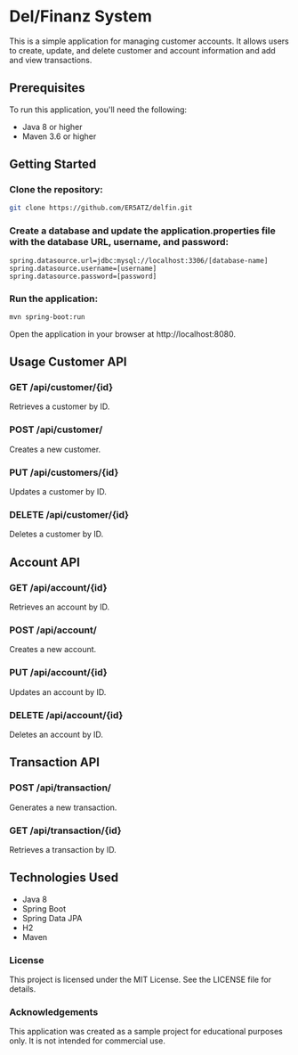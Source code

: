 # Del/Finanz System
This is a simple application for managing customer accounts. It allows users to create, update, and delete customer and account information and add and view transactions.

## Prerequisites
To run this application, you'll need the following:

* Java 8 or higher
* Maven 3.6 or higher

## Getting Started
### Clone the repository:
```bash 
git clone https://github.com/ER5ATZ/delfin.git
```

### Create a database and update the application.properties file with the database URL, username, and password:
```properties
spring.datasource.url=jdbc:mysql://localhost:3306/[database-name]
spring.datasource.username=[username]
spring.datasource.password=[password]
```

### Run the application:
```bash
mvn spring-boot:run
```
Open the application in your browser at http://localhost:8080.


## Usage Customer API
### GET /api/customer/{id}
Retrieves a customer by ID.

### POST /api/customer/
Creates a new customer.

### PUT /api/customers/{id}
Updates a customer by ID.

### DELETE /api/customer/{id}
Deletes a customer by ID.

## Account API
### GET /api/account/{id}
Retrieves an account by ID.

### POST /api/account/
Creates a new account.

### PUT /api/account/{id}
Updates an account by ID.

### DELETE /api/account/{id}
Deletes an account by ID.

## Transaction API
### POST /api/transaction/
Generates a new transaction.

### GET /api/transaction/{id}
Retrieves a transaction by ID.

## Technologies Used
* Java 8
* Spring Boot
* Spring Data JPA
* H2
* Maven

### License
This project is licensed under the MIT License. See the LICENSE file for details.

### Acknowledgements
This application was created as a sample project for educational purposes only. It is not intended for commercial use.

